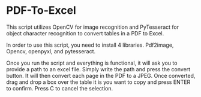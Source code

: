 # PDF-To-Excel
This script utilizes OpenCV for image recognition and PyTesseract for object character recognition to convert tables in a PDF to Excel.

In order to use this script, you need to install 4 libraries. Pdf2image, Opencv, openpyxl, and pytesseract.

Once you run the script and everything is functional, it will ask you to provide a path to an excel file. Simply write the path and press the convert button. It will then convert each page in the PDF to a JPEG. Once converted, drag and drop a box over the table it is you want to copy and press ENTER to confirm. Press C to cancel the selection.
